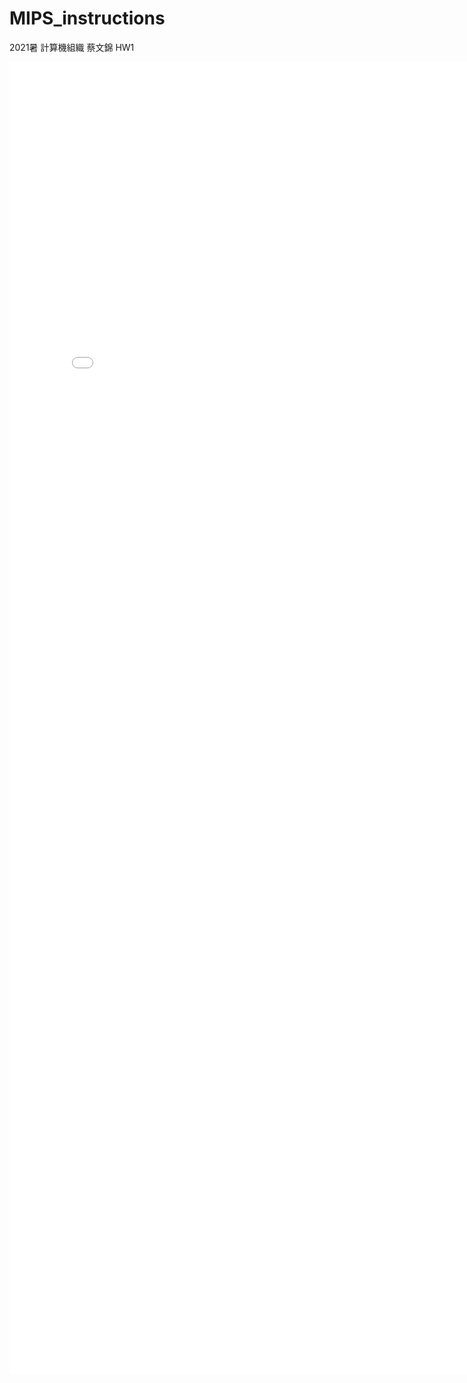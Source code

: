 # MIPS_instructions
2021暑 計算機組織 蔡文錦 HW1

<embed src="CO_hw1/Spec.pdf" width="800px" height="2100px" />

